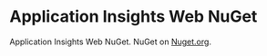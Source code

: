 Application Insights Web NuGet
==============================

Application Insights Web NuGet. NuGet on [Nuget.org](http://www.nuget.org/packages/Microsoft.ApplicationInsights.Web/).
